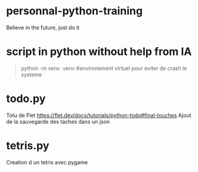 # personnal-python-training
Believe in the future, just do it

# script in python without help from IA

> python -m venv .venv #environement virtuel pour eviter de crash le systeme

# todo.py
Totu de Flet
https://flet.dev/docs/tutorials/python-todo#final-touches
Ajout de la sauvegarde des taches dans un json

# tetris.py
Creation d un tetris avec pygame

